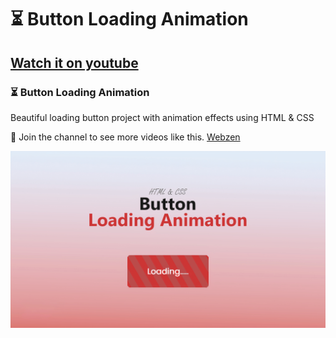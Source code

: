 # ⏳ Button Loading Animation
## [Watch it on youtube](https://youtu.be/SOysLvyeyAs)
### ⏳ Button Loading Animation

Beautiful loading button project with animation effects using HTML & CSS

💙 Join the channel to see more videos like this. [Webzen](https://www.youtube.com/@WebZenn)

![preview img](/image.jpg)
